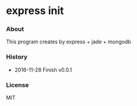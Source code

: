 # express init

### About

This program creates by express + jade + mongodb

### History

* 2016-11-28  Finish v0.0.1


### License
MIT
